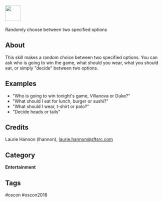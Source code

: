 # <img src='https://rawgithub.com/FortAwesome/Font-Awesome/master/advanced-options/raw-svg/solid/exchange-alt.svg' card_color='#40dbb0' width='50' height='50' style='vertical-align:bottom'/> 
Randomly choose between two specified options

## About 
This skill makes a random choice between two specified options. You can ask who is going to win the game, what should you wear, what you should eat, or simply "decide" between two options.

## Examples 
* "Who is going to win tonight's game, Villanova or Duke?"
* "What should I eat for lunch, burger or sushi?"
* "What should I wear, t-shirt or polo?"
* "Decide heads or tails"

## Credits 
Laurie Hannon (lhannon), laurie.hannon@sftsrc.com

## Category
**Entertainment**

## Tags
#oscon
#oscon2018
